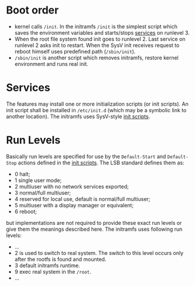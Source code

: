 # Boot order

- kernel calls `/init`. In the initramfs `/init` is the simplest script which saves the environment variables and starts/stops [services](InitramfsServices.md) on runlevel 3.
- When the root file system found init goes to runlevel 2. Last service on runlevel 2 asks init to restart. When the SysV init receives request to reboot himself uses predefined path (`/sbin/init`).
- `/sbin/init` is another script which removes initramfs, restore kernel environment and runs real init.

# Services

The features may install one or more initialization scripts (or init scripts). An init script shall be installed
in `/etc/init.d` (which may be a symbolic link to another location). The initramfs uses SysV-style [init scripts](InitramfsServices.md).

# Run Levels

Basically run levels are specified for use by the `Default-Start` and `Default-Stop` actions defined in
the [init scripts](InitramfsServices.md). The LSB standard defines them as:

- 0 halt;
- 1 single user mode;
- 2 multiuser with no network services exported;
- 3 normal/full multiuser;
- 4 reserved for local use, default is normal/full multiuser;
- 5 multiuser with a display manager or equivalent;
- 6 reboot;

but implementations are not required to provide these exact run levels or give them the meanings described here.
The initramfs uses following run levels:

- ...
- 2 is used to switch to real system. The switch to this level occurs only after the rootfs is found and mounted.
- 3 default initramfs runtime.
- 9 exec real system in the `/root`.
- ...

